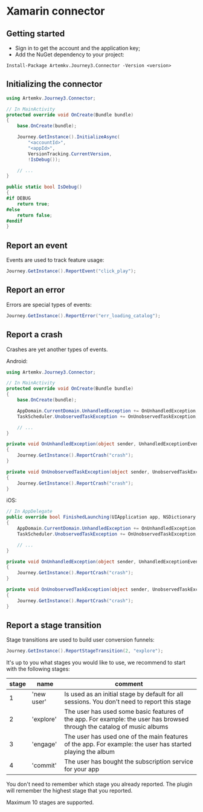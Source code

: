 # Xamarin connector

## Getting started

- Sign in to get the account and the application key;
- Add the NuGet dependency to your project:

```
Install-Package Artemkv.Journey3.Connector -Version <version>
```

## Initializing the connector

```csharp
using Artemkv.Journey3.Connector;

// In MainActivity
protected override void OnCreate(Bundle bundle)
{
    base.OnCreate(bundle);

    Journey.GetInstance().InitializeAsync(
        "<accountId>",
        "<appId>",
        VersionTracking.CurrentVersion,
        !IsDebug());

    // ...
}

public static bool IsDebug()
{
#if DEBUG
    return true;
#else
    return false;
#endif
}
```

## Report an event

Events are used to track feature usage:

```csharp
Journey.GetInstance().ReportEvent("click_play");
```

## Report an error

Errors are special types of events:

```csharp
Journey.GetInstance().ReportError("err_loading_catalog");
```

## Report a crash

Crashes are yet another types of events.

Android:

```csharp
using Artemkv.Journey3.Connector;

// In MainActivity
protected override void OnCreate(Bundle bundle)
{
    base.OnCreate(bundle);

    AppDomain.CurrentDomain.UnhandledException += OnUnhandledException;
    TaskScheduler.UnobservedTaskException += OnUnobservedTaskException;    

    // ...
}

private void OnUnhandledException(object sender, UnhandledExceptionEventArgs e)
{
    Journey.GetInstance().ReportCrash("crash");
}

private void OnUnobservedTaskException(object sender, UnobservedTaskExceptionEventArgs e)
{
    Journey.GetInstance().ReportCrash("crash");
}
```

iOS:

```csharp
// In AppDelegate
public override bool FinishedLaunching(UIApplication app, NSDictionary options)
{
    AppDomain.CurrentDomain.UnhandledException += OnUnhandledException;
    TaskScheduler.UnobservedTaskException += OnUnobservedTaskException;    

    // ...
}

private void OnUnhandledException(object sender, UnhandledExceptionEventArgs e)
{
    Journey.GetInstance().ReportCrash("crash");
}

private void OnUnobservedTaskException(object sender, UnobservedTaskExceptionEventArgs e)
{
    Journey.GetInstance().ReportCrash("crash");
}
```

## Report a stage transition

Stage transitions are used to build user conversion funnels:

```csharp
Journey.GetInstance().ReportStageTransition(2, "explore");
```

It's up to you what stages you would like to use, we recommend to start with the following stages:

| stage | name | comment |
| ------| ---- | ------- |
| 1 | 'new user' | Is used as an initial stage by default for all sessions. You don't need to report this stage |
| 2 | 'explore' | The user has used some basic features of the app. For example: the user has browsed through the catalog of music albums |
| 3 | 'engage' | The user has used one of the main features of the app. For example: the user has started playing the album |
| 4 | 'commit' | The user has bought the subscription service for your app |

You don't need to remember which stage you already reported. The plugin will remember the highest stage that you reported.

Maximum 10 stages are supported.